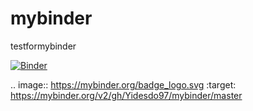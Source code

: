 # mybinder
testformybinder

[![Binder](https://mybinder.org/badge_logo.svg)](https://mybinder.org/v2/gh/Yidesdo97/mybinder/master)

.. image:: https://mybinder.org/badge_logo.svg
 :target: https://mybinder.org/v2/gh/Yidesdo97/mybinder/master